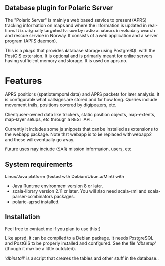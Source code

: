 ## Database plugin for Polaric Server

The "Polaric Server" is mainly a web based service to present (APRS) 
tracking information on maps and where the information is updated in real-
time. It is originally targeted for use by radio amateurs in voluntary search
and rescue service in Norway. It consists of a web application and a server 
program (APRS daemon). 
 
This is a _plugin_ that provides database storage using PostgreSQL with the 
PostGIS extension. It is optional and is primarily meant for online 
servers having sufficient memory and storage. It is used on aprs.no. 

# Features

APRS positions (spatiotemporal data) and APRS packets for later analysis.
It is configurable what callsigns are stored and for how long. Queries 
include movement trails, positions covered by digipeaters, etc. 

Client/user-owned data like trackers, static position objects, 
map-extents, map-layer setups, etc through a REST API.

Currently it includes some js snippets that can be installed as 
extensions to the webapp package. Note that webapp is to be replaced 
with webapp2 and these will eventually go away.

Future uses may include (SAR) mission information, users, etc. 

## System requirements

Linux/Java platform (tested with Debian/Ubuntu/Mint) with
* Java Runtime environment version 8 or later. 
* scala-library version 2.11 or later. You will also need scala-xml
  and scala-parser-combinators packages. 
* polaric-aprsd installed.

## Installation

Feel free to contact me if you plan to use this :) 

Like aprsd, it can be compiled to a Debian package. It needs PostgreSQL and PostGIS to be 
properly installed and configured. See the file _'dbsetup'_ (though it may be a little outdated). 

_'dbinstall'_ is a script that creates the tables and other stuff in the database.. 

